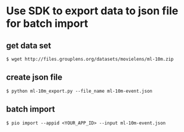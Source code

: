 # Use SDK to export data to json file for batch import

## get data set

```
$ wget http://files.grouplens.org/datasets/movielens/ml-10m.zip
```

## create json file

```
$ python ml-10m_export.py --file_name ml-10m-event.json
```

## batch import

```
$ pio import --appid <YOUR_APP_ID> --input ml-10m-event.json
```
